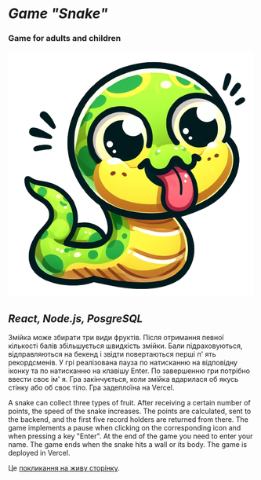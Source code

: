# *Game "Snake"*
### Game for adults and children

![Snake](/src/assets/images/snake.png "snake")

## *React, Node.js, PosgreSQL*

 Змійка може збирати три види фруктів. Після отримання певної кількості балів збільшується швидкість змійки. Бали підраховуються, відправляються на бекенд і звідти повертаються перші п' ять рекордсменів. У грі реалізована пауза по натисканню на відповідну іконку та по натисканню на клавішу Enter.  По завершенню гри потрібно ввести своє ім' я. Гра закінчується, коли змійка вдарилася об якусь стінку або об своє тіло. Гра задеплоїна на Vercel. 

 A snake can collect three types of fruit. After receiving a certain number of points, the speed of the snake increases. The points are calculated, sent to the backend, and the first five record holders are returned from there. The game implements a pause when clicking on the corresponding icon and when pressing a key "Enter". At the end of the game you need to enter your name. The game ends when the snake hits a wall or its body. The game is deployed in Vercel.

 Це [покликання на живу сторінку](https://albuska.github.io/snake-game/).


